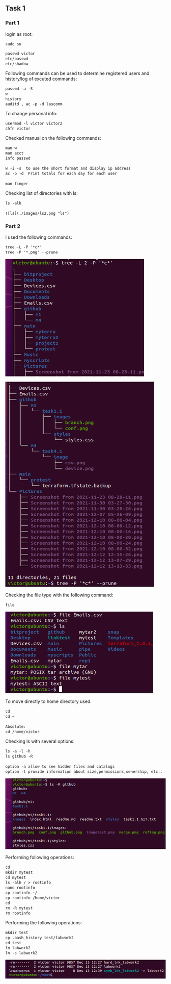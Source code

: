 ## Task 1

### Part 1

login as root:
```
sudo su
```
```
passwd victor
etc/passwd
etc/shadow
```
Following commands can be used to determine registered
users and history/log of excuted commands:
```
passwd -a -S
w
history
auditd , ac -p -d lascomm
```

To change personal info:
```
usermod -l victor victor2
chfn victor
```
Checked manual on the following commands:
```
man w
man acct
info passwd 

w -i -s  to use the short format and display ip address
ac -p -d  Print totals for each day for each user

man finger
```
Checking list of directories with ls:
```
ls -alh

![ls](./images/ls2.png "ls")
```
### Part 2

I used the following commands:
```
tree -L -P '*c*'
tree -P '*.png' --prune
```
![tree](./images/c.png "tree")

![tree](./images/tree.png "tree")

Checking the file type with the following command:

```
file
```

![file](./images/type.png "file")

To move directly to home directory used:
```
cd
cd ~

Absolute:
cd /home/victor
```
Checking ls with several options:
```
ls -a -l -h
ls github -R

option -a allow to see hidden files and catalogs
option -l provide information about size,permissions,ownership, etc..
```
![lsr](./images/lsr.png "lsr")

Performing following operations:
```
cd
mkdir mytest
cd mytest
ls -alh / > rootinfo
nano rootinfo
cp rootinfo ~/
cp rootinfo /home/victor
cd
rm -R mytest
rm rootinfo
```
Performing the following operations:
```
mkdir test
cp .bash_history test/labwork2
cd test
ln labwork2
ln -s labwork2
```
![link](./images/link.png "link")



